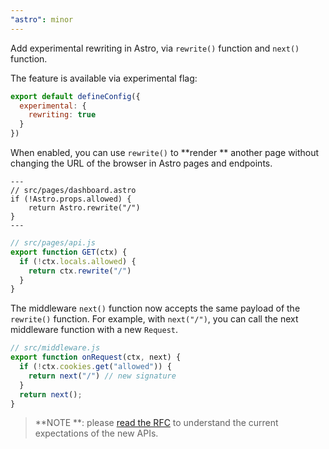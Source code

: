 ```yaml
---
"astro": minor
---
```


Add experimental rewriting in Astro, via `rewrite()` function and `next()` function.

The feature is available via experimental flag:

```js
export default defineConfig({
  experimental: {
    rewriting: true
  }
})
```

When enabled, you can use `rewrite()` to **render
** another page without changing the URL of the browser in Astro pages and endpoints.

```astro
---
// src/pages/dashboard.astro
if (!Astro.props.allowed) {
	return Astro.rewrite("/")
}
---
```

```js
// src/pages/api.js
export function GET(ctx) {
  if (!ctx.locals.allowed) {
    return ctx.rewrite("/")
  }
}
```

The middleware `next()` function now accepts the same payload of the `rewrite()` function. For example, with `next("/")`, you can call the next middleware function with a new `Request`.

```js
// src/middleware.js
export function onRequest(ctx, next) {
  if (!ctx.cookies.get("allowed")) {
    return next("/") // new signature
  }
  return next();
}
```

> **NOTE
**: please [read the RFC](https://github.com/withastro/roadmap/blob/feat/reroute/proposals/0047-rerouting.md) to understand the current expectations of the new APIs.
